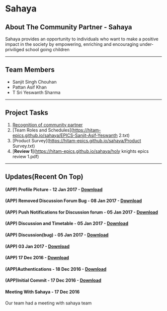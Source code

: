 # Sahaya

## About The Community Partner - Sahaya

Sahaya provides an opportunity to individuals who want to make a positive impact in the society by empowering, enriching and encouraging under-priviliged school going children

<hr/>

## Team Members

* Sanjit Singh Chouhan
* Pattan Asif Khan
* T Sri Yeswanth Sharma

<hr/>

## Project Tasks

1. [Recognition of community partner](https://hitam-epics.github.io/sahaya/EPICS-Sanjit-Asif-Yeswanth.txt)
2. [Team Roles and Schedules](https://hitam-epics.github.io/sahaya/EPICS-Sanjit-Asif-Yeswanth 2.txt)
3. [Product Survey](https://hitam-epics.github.io/sahaya/Product Survey.txt)
4. [**Review 1**](https://hitam-epics.github.io/sahaya/holy knights epics review 1.pdf)

<hr/>

## Updates(Recent On Top)

#### (APP) Profile Picture - 12 Jan 2017 - [Download](https://github.com/HITAM-EPICS/sahaya/releases/download/v0.7-alpha/sahaya.apk)

#### (APP) Removed Discussion Forum Bug - 08 Jan 2017 - [Download](https://github.com/HITAM-EPICS/sahaya/releases/download/v0.6-alpha/sahaya.apk)

#### (APP) Push Notifications for Discussion forum - 05 Jan 2017 - [Download](https://github.com/HITAM-EPICS/sahaya/releases/download/v0.5-alpha/sahaya.apk)

#### (APP) Discussion and Timetable - 05 Jan 2017 - [Download](https://github.com/HITAM-EPICS/sahaya/releases/download/v0.4.1-alpha/sahaya.apk)

#### (APP) Discussion(bug) - 05 Jan 2017 - [Download](https://github.com/HITAM-EPICS/sahaya/releases/download/v0.4-alpha/sahaya.apk)

#### (APP) 03 Jan 2017 - [Download](https://github.com/HITAM-EPICS/sahaya/releases/download/v0.3-alpha/sahaya.apk)

#### (APP) 17 Dec 2016 - [Download](https://github.com/HITAM-EPICS/sahaya/releases/download/v0.2.2-alpha/Sahaya-0.2.2-alpha.apk)

#### (APP)Authentications - 18 Dec 2016 - [Download](https://github.com/HITAM-EPICS/sahaya/releases/download/v0.2.1-alpha/sahaya-v0.2.1-alpha.apk)

#### (APP)Initial Commit - 17 Dec 2016 - [Download](https://github.com/HITAM-EPICS/Sahaya/releases/download/v0.1-alpha/sahaya.apk)

#### Meeting With Sahaya - 17 Dec 2016
Our team had a meeting with sahaya team
